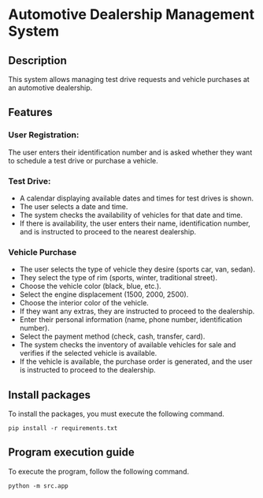 # Automotive Dealership Management System

## Description
This system allows managing test drive requests and vehicle purchases at an automotive dealership.

## Features

### User Registration:
The user enters their identification number and is asked whether they want to schedule a test drive or purchase a vehicle.

### Test Drive:
* A calendar displaying available dates and times for test drives is shown.
* The user selects a date and time.
* The system checks the availability of vehicles for that date and time.
* If there is availability, the user enters their name, identification number, and is instructed to proceed to the nearest dealership.

### Vehicle Purchase
* The user selects the type of vehicle they desire (sports car, van, sedan).
* They select the type of rim (sports, winter, traditional street).
* Choose the vehicle color (black, blue, etc.).
* Select the engine displacement (1500, 2000, 2500).
* Choose the interior color of the vehicle.
* If they want any extras, they are instructed to proceed to the dealership.
* Enter their personal information (name, phone number, identification number).
* Select the payment method (check, cash, transfer, card).
* The system checks the inventory of available vehicles for sale and verifies if the selected vehicle is available.
* If the vehicle is available, the purchase order is generated, and the user is instructed to proceed to the dealership.

## Install packages
To install the packages, you must execute the following command.
```
pip install -r requirements.txt
```

## Program execution guide

To execute the program, follow the following command.

```
python -m src.app
```